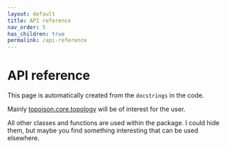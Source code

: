 ```yaml
---
layout: default
title: API reference
nav_order: 5
has_children: true
permalink: /api-reference
--- 
```



# API reference

This page is automatically created from the `docstrings` in the code. 

Mainly [topojson.core.topology](/api/topojson.core.topology.html) will be of interest for the user.

All other classes and functions are used within the package. I could hide them, but maybe you find something interesting that can be used elsewhere.
